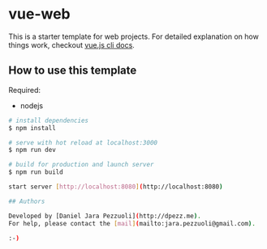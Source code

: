 # vue-web

This is a starter template for web projects.
For detailed explanation on how things work, checkout [vue.js cli docs](https://cli.vuejs.org).

## How to use this template

Required:

-   nodejs

```bash
# install dependencies
$ npm install

# serve with hot reload at localhost:3000
$ npm run dev

# build for production and launch server
$ npm run build

start server [http://localhost:8080](http://localhost:8080)

## Authors

Developed by [Daniel Jara Pezzuoli](http://dpezz.me).
For help, please contact the [mail](mailto:jara.pezzuoli@gmail.com).

:-)
```
